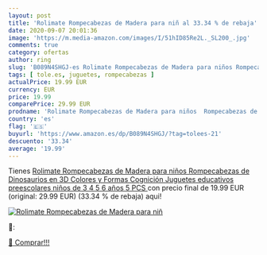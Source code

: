 ```yaml
---
layout: post
title: 'Rolimate Rompecabezas de Madera para niñ al 33.34 % de rebaja'
date: 2020-09-07 20:01:36
image: 'https://m.media-amazon.com/images/I/51hID85Re2L._SL200_.jpg'
comments: true
category: ofertas
author: ring
slug: 'B089N4SHGJ-es Rolimate Rompecabezas de Madera para niños Rompecabezas de...'
tags: [ tole.es, juguetes, rompecabezas ]
actualPrice: 19.99 EUR
currency: EUR
price: 19.99
comparePrice: 29.99 EUR
prodname: 'Rolimate Rompecabezas de Madera para niños  Rompecabezas de Dinosaurios en 3D Colores y Formas Cognición Juguetes educativos preescolares niños de 3 4 5 6 años  5 PCS '
country: 'es'
flag: '🇪🇸'
buyurl: 'https://www.amazon.es/dp/B089N4SHGJ/?tag=tolees-21'
descuento: '33.34'
average: '19.99'
---
```


Tienes [Rolimate Rompecabezas de Madera para niños  Rompecabezas de Dinosaurios en 3D Colores y Formas Cognición Juguetes educativos preescolares niños de 3 4 5 6 años  5 PCS ](https://www.amazon.es/dp/B089N4SHGJ/?tag=tolees-21) con precio final de  19.99 EUR (original: 29.99 EUR) (33.34 %  de rebaja) aqui!

[![Rolimate Rompecabezas de Madera para niñ](https://m.media-amazon.com/images/I/51hID85Re2L._SL200_.jpg)](https://www.amazon.es/dp/B089N4SHGJ/?tag=tolees-21)

🔎:


[🛒 Comprar!!!](https://www.amazon.es/dp/B089N4SHGJ/?tag=tolees-21)

